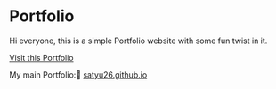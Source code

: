 # Portfolio

Hi everyone, this is a simple Portfolio website with some fun twist in it.

<a href="https://satyu26.github.io">Visit this Portfolio</a>

My main Portfolio:👀 <a href="https://satyu26.github.io">satyu26.github.io</a>
